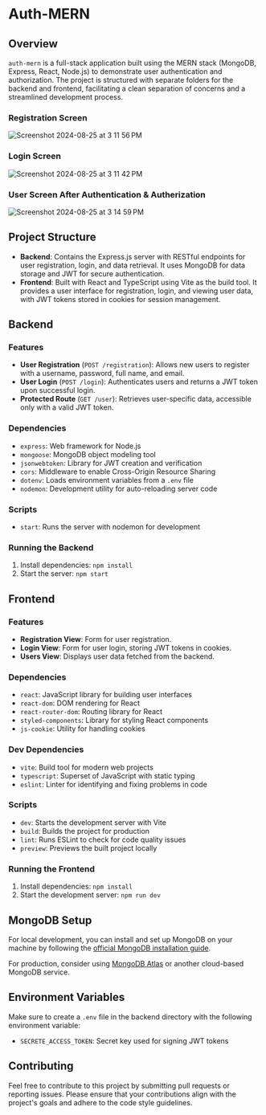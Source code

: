 # Auth-MERN

## Overview

`auth-mern` is a full-stack application built using the MERN stack (MongoDB, Express, React, Node.js) to demonstrate user authentication and authorization. The project is structured with separate folders for the backend and frontend, facilitating a clean separation of concerns and a streamlined development process.

### Registration Screen
![Screenshot 2024-08-25 at 3 11 56 PM](https://github.com/user-attachments/assets/a92d1cde-f995-4b55-afc5-34c30a2857b1)
### Login Screen
![Screenshot 2024-08-25 at 3 11 42 PM](https://github.com/user-attachments/assets/e6629a9a-8205-49c0-b7b0-6197a157c1fd)
### User Screen After Authentication & Autherization
![Screenshot 2024-08-25 at 3 14 59 PM](https://github.com/user-attachments/assets/d7e628e6-2c3b-49d7-8d6e-485db3a6caab)


## Project Structure

- **Backend**: Contains the Express.js server with RESTful endpoints for user registration, login, and data retrieval. It uses MongoDB for data storage and JWT for secure authentication.
- **Frontend**: Built with React and TypeScript using Vite as the build tool. It provides a user interface for registration, login, and viewing user data, with JWT tokens stored in cookies for session management.

## Backend

### Features

- **User Registration** (`POST /registration`): Allows new users to register with a username, password, full name, and email.
- **User Login** (`POST /login`): Authenticates users and returns a JWT token upon successful login.
- **Protected Route** (`GET /user`): Retrieves user-specific data, accessible only with a valid JWT token.

### Dependencies

- `express`: Web framework for Node.js
- `mongoose`: MongoDB object modeling tool
- `jsonwebtoken`: Library for JWT creation and verification
- `cors`: Middleware to enable Cross-Origin Resource Sharing
- `dotenv`: Loads environment variables from a `.env` file
- `nodemon`: Development utility for auto-reloading server code

### Scripts

- `start`: Runs the server with nodemon for development

### Running the Backend

1. Install dependencies: `npm install`
2. Start the server: `npm start`

## Frontend

### Features

- **Registration View**: Form for user registration.
- **Login View**: Form for user login, storing JWT tokens in cookies.
- **Users View**: Displays user data fetched from the backend.

### Dependencies

- `react`: JavaScript library for building user interfaces
- `react-dom`: DOM rendering for React
- `react-router-dom`: Routing library for React
- `styled-components`: Library for styling React components
- `js-cookie`: Utility for handling cookies

### Dev Dependencies

- `vite`: Build tool for modern web projects
- `typescript`: Superset of JavaScript with static typing
- `eslint`: Linter for identifying and fixing problems in code

### Scripts

- `dev`: Starts the development server with Vite
- `build`: Builds the project for production
- `lint`: Runs ESLint to check for code quality issues
- `preview`: Previews the built project locally

### Running the Frontend

1. Install dependencies: `npm install`
2. Start the development server: `npm run dev`

## MongoDB Setup

For local development, you can install and set up MongoDB on your machine by following the [official MongoDB installation guide](https://www.mongodb.com/docs/manual/installation/).

For production, consider using [MongoDB Atlas](https://www.mongodb.com/cloud/atlas) or another cloud-based MongoDB service.

## Environment Variables

Make sure to create a `.env` file in the backend directory with the following environment variable:

- `SECRETE_ACCESS_TOKEN`: Secret key used for signing JWT tokens

## Contributing

Feel free to contribute to this project by submitting pull requests or reporting issues. Please ensure that your contributions align with the project's goals and adhere to the code style guidelines.
